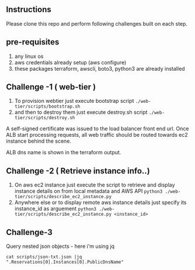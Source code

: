 ## Instructions

Please clone this repo and perform following challenges built on each step.

## pre-requisites

1. any linux os
1. aws credentials already setup (aws configure)
1. these packages terraform, awscli, boto3, python3 are already installed

## Challenge -1 ( web-tier )

1. To provision webtier just execute bootstrap script 
  ```./web-tier/scripts/bootstrap.sh```
1. and then to destroy them just execute destroy.sh script
  `./web-tier/scripts/destroy.sh`

A self-signed certificate was issued to the load balancer front end url.
Once ALB start processing requests, all web traffic should be routed towards ec2 instance behind the scene.

ALB dns name is shown in the terraform output.

## Challenge -2 ( Retrieve instance info..)

1. On aws ec2 instance just execute the script to retrieve and display instance details on from local metadata and AWS API
  ```python3 ./web-tier/scripts/describe_ec2_instance.py```
1. Anywhere else or to display remote aws instance details just specify its instance_id as arguement
  ```python3 ./web-tier/scripts/describe_ec2_instance.py <instance_id>```
    
## Challenge-3
Query nested json objects - here i'm using jq

```cat scripts/json-txt.json |jq ".Reservations[0].Instances[0].PublicDnsName"```
